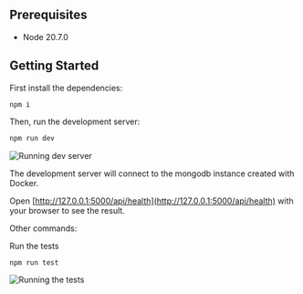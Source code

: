## Prerequisites

- Node 20.7.0

## Getting Started

First install the dependencies:

```
npm i
```

Then, run the development server:

```bash
npm run dev
```

![Running dev server](/media/images/server/server_running_dev_server.png)

The development server will connect to the mongodb instance created with Docker.

Open [http://127.0.0.1:5000/api/health](http://127.0.0.1:5000/api/health) with your browser to see the result.

Other commands:

Run the tests

```
npm run test
```

![Running the tests](/media/images/server/server_running_tests.png)
